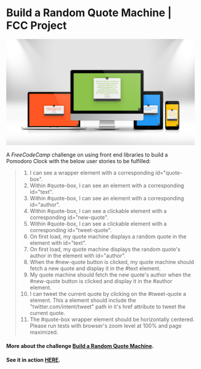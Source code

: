 # Build a Random Quote Machine | FCC Project

[![Random Quote Machine](demo.jpg "Random Quote Machine")](https://amr-adel.github.io/fcc-random-quote/)

A *FreeCodeCamp* challenge on using front end libraries to build a Pomodoro Clock with the below user stories to be fulfilled:

> 1. I can see a wrapper element with a corresponding id="quote-box".
> 2. Within #quote-box, I can see an element with a corresponding id="text".
> 3. Within #quote-box, I can see an element with a corresponding id="author".
> 4. Within #quote-box, I can see a clickable element with a corresponding id="new-quote".
> 5. Within #quote-box, I can see a clickable element with a corresponding id="tweet-quote".
> 6. On first load, my quote machine displays a random quote in the element with id="text".
> 7. On first load, my quote machine displays the random quote's author in the element with id="author".
> 8. When the #new-quote button is clicked, my quote machine should fetch a new quote and display it in the #text element.
> 9. My quote machine should fetch the new quote's author when the #new-quote button is clicked and display it in the #author element.
> 10. I can tweet the current quote by clicking on the #tweet-quote a element. This a element should include the "twitter.com/intent/tweet" path in it's href attribute to tweet the current quote.
> 11. The #quote-box wrapper element should be horizontally centered. Please run tests with browser's zoom level at 100% and page maximized.

#### More about the challenge [Build a Random Quote Machine](https://learn.freecodecamp.org/front-end-libraries/front-end-libraries-projects/build-a-random-quote-machine/).
#### See it in action [HERE](https://amr-adel.github.io/fcc-random-quote/).